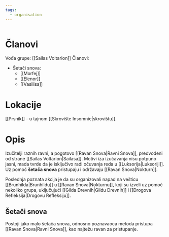 ```yaml
---
tags:
  - organisation
---
```

```table-of-contents
```

# Članovi

Vođa grupe: [[Sailas Voltarion]]
Članovi:
- Šetači snova:
	- [[Morfej]]
	- [[Elenor]]
	- [[Vasilisa]]

# Lokacije

[[Prsnik]] - u tajnom [[Skrovište Insomnie|skrovištu]].

# Opis

Izučitelji raznih ravni, a pogotovo [[Ravan Snova|Ravni Snova]], predvođeni od strane [[Sailas Voltarion|Sailasa]]. Motivi iza izučavanja nisu potpuno jasni, mada tvrde da je isključivo radi očuvanja reda u [[Luksorija|Luksoriji]]. Uz pomoć **šetača snova** pristupaju i održavaju [[Ravan Snova|Nokturn]].

Poslednja poznata akcija je da su organizovali napad na vešticu [[Brunhilda|Brunhildu]] u [[Ravan Snova|Nokturnu]], koji su izveli uz pomoć nekoliko grupa, uključujući [[Gilda Drevnih|Gildu Drevnih]] i [[Drogova Refleksija|Drogovu Refleksiju]].

## Šetači snova

Postoji jako malo šetača snova, odnosno poznavaoca metoda pristupa [[Ravan Snova|Ravni Snova]], kao najtežu ravan za pristupanje.
